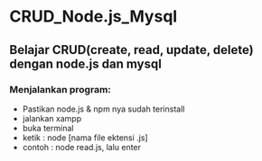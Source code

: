 # CRUD_Node.js_Mysql
## Belajar CRUD(create, read, update, delete) dengan node.js dan mysql

### Menjalankan program:
- Pastikan node.js & npm nya sudah terinstall
- jalankan xampp
- buka terminal
- ketik : node [nama file ektensi .js]
- contoh : node read.js, lalu enter


